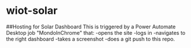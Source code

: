 # wiot-solar
##Hosting for Solar Dashboard
This is triggered by a Power Automate Desktop job "MondoInChrome" that:
-opens the site
-logs in
-navigates to the right dashboard
-takes a screenshot
-does a git push to this repo.
